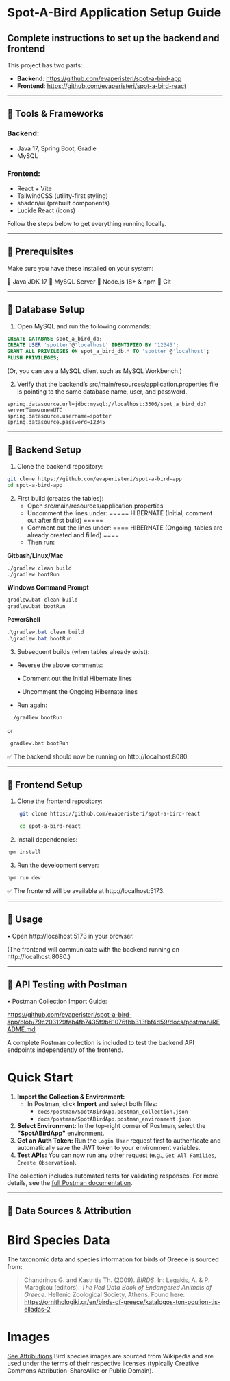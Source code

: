 # Spot-A-Bird Application Setup Guide

## Complete instructions to set up the backend and frontend

This project has two parts:

- **Backend**: https://github.com/evaperisteri/spot-a-bird-app
- **Frontend**: https://github.com/evaperisteri/spot-a-bird-react

---

## 🔸 Tools & Frameworks

### Backend:
- Java 17, Spring Boot, Gradle
- MySQL

### Frontend:
- React + Vite
- TailwindCSS (utility-first styling)
- shadcn/ui (prebuilt components)
- Lucide React (icons)

Follow the steps below to get everything running locally.

---

## 🔸 Prerequisites

Make sure you have these installed on your system:

🔹 Java JDK 17
🔹 MySQL Server
🔹 Node.js 18+ & npm
🔹 Git

---

## 🔸️ Database Setup

1. Open MySQL and run the following commands:

```sql
CREATE DATABASE spot_a_bird_db;
CREATE USER 'spotter'@'localhost' IDENTIFIED BY '12345';
GRANT ALL PRIVILEGES ON spot_a_bird_db.* TO 'spotter'@'localhost';
FLUSH PRIVILEGES;
```
(Or, you can use a MySQL client such as MySQL Workbench.)

2.	Verify that the backend’s src/main/resources/application.properties file is pointing to the same database name, user, and password.
```text
spring.datasource.url=jdbc:mysql://localhost:3306/spot_a_bird_db?serverTimezone=UTC    
spring.datasource.username=spotter    
spring.datasource.password=12345
```
________________________________________
## 🔸 Backend Setup

1.	Clone the backend repository:
```bash
git clone https://github.com/evaperisteri/spot-a-bird-app
cd spot-a-bird-app
```

2.	First build (creates the tables):
     - Open src/main/resources/application.properties
     -	Uncomment the lines under:
       ===== HIBERNATE (Initial, comment out after first build) =====
     -	Comment out the lines under:
        ==== HIBERNATE (Ongoing, tables are already created and filled) ====
     - Then run:

**Gitbash/Linux/Mac**
```bash
./gradlew clean build
./gradlew bootRun
```

**Windows Command Prompt**
```cmd
gradlew.bat clean build
gradlew.bat bootRun
```

**PowerShell**
```powershell
.\gradlew.bat clean build
.\gradlew.bat bootRun
```

 3.	Subsequent builds (when tables already exist):
-	Reverse the above comments:
  
     •	Comment out the Initial Hibernate lines

     •	Uncomment the Ongoing Hibernate lines
  
-	Run again:

```bash
 ./gradlew bootRun
``` 
or 
```cmd
 gradlew.bat bootRun
```

✅ The backend should now be running on http://localhost:8080.
________________________________________
## 🔸 Frontend Setup
1.	Clone the frontend repository:

```bash
    git clone https://github.com/evaperisteri/spot-a-bird-react

    cd spot-a-bird-react
```
2.	Install dependencies:

```bash
npm install
```
3.	Run the development server:

```bash
npm run dev
```

✅ The frontend will be available at http://localhost:5173.
________________________________________
## 🔸 Usage

•	Open http://localhost:5173 in your browser.

   (The frontend will communicate with the backend running on http://localhost:8080.)
________________________________________
## 🔸 API Testing with Postman

•	Postman Collection Import Guide:

https://github.com/evaperisteri/spot-a-bird-app/blob/79c203129fab4fb7435f9b61076fbb313fbf4d59/docs/postman/README.md

A complete Postman collection is included to test the backend API endpoints independently of the frontend.

# Quick Start
1.  **Import the Collection & Environment:**
    *   In Postman, click **Import** and select both files:
        *   `docs/postman/SpotABirdApp.postman_collection.json`
        *   `docs/postman/SpotABirdApp.postman_environment.json`
2.  **Select Environment:** In the top-right corner of Postman, select the **"SpotABirdApp"** environment.
3.  **Get an Auth Token:** Run the `Login User` request first to authenticate and automatically save the JWT token to your environment variables.
4.  **Test APIs:** You can now run any other request (e.g., `Get All Families`, `Create Observation`).

The collection includes automated tests for validating responses. For more details, see the [full Postman documentation](https://github.com/evaperisteri/spot-a-bird-app/blob/1f38ac0ccbd97e090a2036e776683c942c501fea/docs/postman/README.md).

________________________________________
## 🔸 Data Sources & Attribution

# Bird Species Data
The taxonomic data and species information for birds of Greece is sourced from:
> Chandrinos G. and Kastritis Th. (2009). *BIRDS*. In: Legakis, Α. & P. Maragkou (editors). *The Red Data Book of Endangered Animals of Greece*. Hellenic Zoological Society, Athens.
Found here: https://ornithologiki.gr/en/birds-of-greece/katalogos-ton-poulion-tis-elladas-2

# Images
[See Attributions](https://github.com/evaperisteri/spot-a-bird-app/blob/18e8a5de191d8621ee746489a2ed420ff4c90557/IMAGE_ATTRIBUTION.md)
Bird species images are sourced from Wikipedia and are used under the terms of their respective licenses (typically Creative Commons Attribution-ShareAlike or Public Domain).

